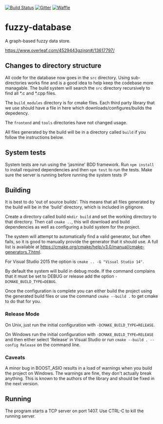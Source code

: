[![Build Status](https://magnum.travis-ci.com/matann/fuzzy-database.svg?token=9y2FhEje8Gso8srsgnQj&branch=develop)](https://magnum.travis-ci.com/matann/fuzzy-database)
[![Gitter](https://img.shields.io/badge/GITTER-JOIN_CHAT_%E2%86%92-1dce73.svg)](https://gitter.im/matann/fuzzy-database)
[![Waffle](https://badge.waffle.io/matann/fuzzy-database.png)](https://waffle.io/matann/fuzzy-database)

# fuzzy-database
A graph-based fuzzy data store.

https://www.overleaf.com/4529443gzjrqn#/13617797/

## Changes to directory structure
All code for the database now goes in the `src` directory. Using sub-directories works fine and is a good idea to help keep the codebase
more managable. The build system will search the `src` directory recursively to find all *.c and *.cpp files.

The `build_modules` directory is for cmake files. Each third party library that we use should have a file in here which downloads/configures/builds
the depedency.

The `frontend` and `tools` directories have not changed usage.

All files generated by the build will be in a directory called `build` if you follow the instructions below.

## System tests
System tests are run using the 'jasmine' BDD framework. Run `npm install` to install required dependencies and then `npm test` to run the tests. Make
sure the server is running before running the system tests :P

## Building

It is best to do 'out of source builds'. This means that all files generated by the build will be in the 
'build' directory, which is included in gitignore.

Create a directory called build `mkdir build` and set the working directory to that directory.
Then call `cmake ..`, this will download and build dependencies as well as configuring a build
system for the project. 

The system will attempt to automatically find a valid generator, but often fails, so it is good to manually provide the generator
that it should use. A full list is available at https://cmake.org/cmake/help/v3.0/manual/cmake-generators.7.html.

For Visual Studio 2015 the option is `cmake .. -G "Visual Studio 14"`. 

By default the system will build in debug mode.
If the command complains that it must be set to DEBUG or release add the option `-DCMAKE_BUILD_TYPE=DEBUG`.

Once the configuration is complete you can either build the project using the generated build files or use the
command `cmake --build .` to get cmake to do that for you.

### Release Mode
On Unix, just run the initial configuration with `-DCMAKE_BUILD_TYPE=RELEASE`.

On Windows run the initial configuration with `-DCMAKE_BUILD_TYPE=RELEASE` and then either select 'Release' in 
Visual Studio or run `cmake --build . --config Release` on the command line.

### Caveats 
A minor bug in BOOST_ASIO results in a load of warnings when you build the project on Windows. The warnings are fine, they 
don't actually break anything. This is known to the authors of the library and should be fixed in the next version.

## Running
The program starts a TCP server on port 1407. Use CTRL-C to kill the running server.
